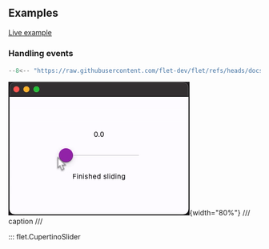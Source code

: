 ## Examples

[Live example](https://flet-controls-gallery.fly.dev/input/cupertinoslider)

### Handling events

```python
--8<-- "https://raw.githubusercontent.com/flet-dev/flet/refs/heads/docs/sdk/python/examples/python/controls/cupertino-slider/handling-events.py"
```

![handling-events](https://raw.githubusercontent.com/flet-dev/flet/docs/sdk/python/examples/python/controls/cupertino-slider/media/handling-events.gif){width="80%"}
/// caption
///

::: flet.CupertinoSlider
